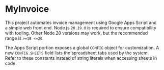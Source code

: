 # MyInvoice

This project automates invoice management using Google Apps Script and a simple web front end.
Node.js `20.19.0` is required to ensure compatibility with tooling. Other Node 20 versions may work, but the recommended range is `>=18 <=20`.

The Apps Script portion exposes a global `CONFIG` object for customization. A new
`CONFIG.SHEETS` field lists the spreadsheet tabs used by the system. Refer to
these constants instead of string literals when accessing sheets in code.
